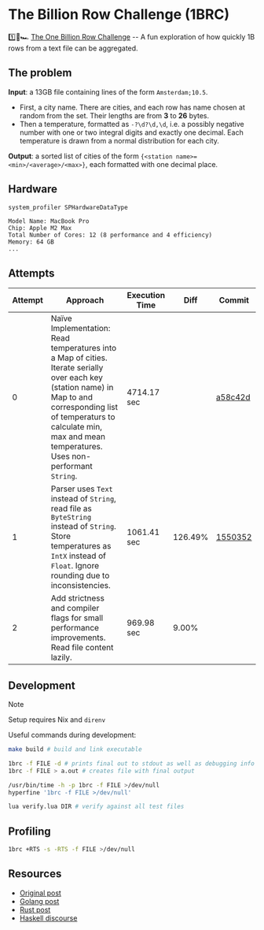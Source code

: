 # The Billion Row Challenge (1BRC)

1️⃣🐝🏎️ [The One Billion Row Challenge](https://github.com/gunnarmorling/1brc) -- A fun exploration of how quickly 1B rows from a text file can be aggregated.

## The problem

**Input**: a 13GB file containing lines of the form `Amsterdam;10.5`.

- First, a city name. There are cities, and each row has name chosen at random from the set. Their lengths are from **3** to **26** bytes.
- Then a temperature, formatted as `-?\d?\d,\d`, i.e. a possibly negative number with one or two integral digits and exactly one decimal. Each temperature is drawn from a normal distribution for each city.

**Output**: a sorted list of cities of the form `{<station name>=<min>/<average>/<max>}`, each formatted with one decimal place.

## Hardware

```sh
system_profiler SPHardwareDataType
```

```
Model Name: MacBook Pro
Chip: Apple M2 Max
Total Number of Cores: 12 (8 performance and 4 efficiency)
Memory: 64 GB
...
```

## Attempts

| Attempt | Approach                                                                                                                                                                                                                               | Execution Time | Diff    | Commit                                                                                             |
| ------- | -------------------------------------------------------------------------------------------------------------------------------------------------------------------------------------------------------------------------------------- | -------------- | ------- | -------------------------------------------------------------------------------------------------- |
| 0       | Naïve Implementation: Read temperatures into a Map of cities. Iterate serially over each key (station name) in Map to and corresponding list of temperaturs to calculate min, max and mean temperatures. Uses non-performant `String`. | 4714.17 sec    |         | [a58c42d](https://github.com/rhoskal/1brc-haskell/commit/a58c42dcb0b2f414fdfbb1a503777dc42ade1fd2) |
| 1       | Parser uses `Text` instead of `String`, read file as `ByteString` instead of `String`. Store temperatures as `IntX` instead of `Float`. Ignore rounding due to inconsistencies.                                                        | 1061.41 sec    | 126.49% | [1550352](https://github.com/rhoskal/1brc-haskell/commit/155035264f747254267488c4ea4ea13a7a670538) |
| 2       | Add strictness and compiler flags for small performance improvements. Read file content lazily.                                                                                                                                        | 969.98 sec     | 9.00%   |                                                                                                    |

## Development

> [!NOTE]
> Setup requires Nix and `direnv`

Useful commands during development:

```sh
make build # build and link executable

1brc -f FILE -d # prints final out to stdout as well as debugging info
1brc -f FILE > a.out # creates file with final output

/usr/bin/time -h -p 1brc -f FILE >/dev/null
hyperfine '1brc -f FILE >/dev/null'

lua verify.lua DIR # verify against all test files
```

## Profiling

```sh
1brc +RTS -s -RTS -f FILE >/dev/null
```

## Resources

- [Original post](https://www.morling.dev/blog/one-billion-row-challenge)
- [Golang post](https://www.bytesizego.com/blog/one-billion-row-challenge-go)
- [Rust post](https://curiouscoding.nl/posts/1brc)
- [Haskell discourse](https://discourse.haskell.org/t/one-billion-row-challenge-in-hs/8946/217)
